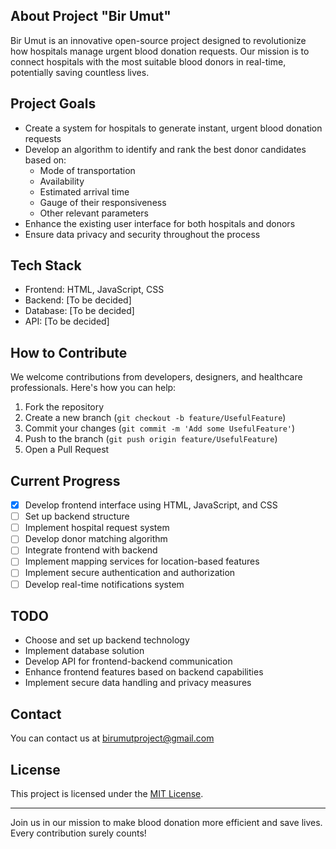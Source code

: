 
## About Project "Bir Umut"

Bir Umut is an innovative open-source project designed to revolutionize how hospitals manage urgent blood donation requests. Our mission is to connect hospitals with the most suitable blood donors in real-time, potentially saving countless lives.

## Project Goals

- Create a system for hospitals to generate instant, urgent blood donation requests
- Develop an algorithm to identify and rank the best donor candidates based on:
  - Mode of transportation
  - Availability
  - Estimated arrival time
  - Gauge of their responsiveness
  - Other relevant parameters
- Enhance the existing user interface for both hospitals and donors
- Ensure data privacy and security throughout the process

## Tech Stack

- Frontend: HTML, JavaScript, CSS
- Backend: [To be decided]
- Database: [To be decided]
- API: [To be decided]

## How to Contribute

We welcome contributions from developers, designers, and healthcare professionals. Here's how you can help:

1. Fork the repository
2. Create a new branch (`git checkout -b feature/UsefulFeature`)
3. Commit your changes (`git commit -m 'Add some UsefulFeature'`)
4. Push to the branch (`git push origin feature/UsefulFeature`)
5. Open a Pull Request

## Current Progress

- [x] Develop frontend interface using HTML, JavaScript, and CSS
- [ ] Set up backend structure
- [ ] Implement hospital request system
- [ ] Develop donor matching algorithm
- [ ] Integrate frontend with backend
- [ ] Implement mapping services for location-based features
- [ ] Implement secure authentication and authorization
- [ ] Develop real-time notifications system

## TODO

- Choose and set up backend technology
- Implement database solution
- Develop API for frontend-backend communication
- Enhance frontend features based on backend capabilities
- Implement secure data handling and privacy measures

## Contact

You can contact us at birumutproject@gmail.com

## License

This project is licensed under the [MIT License](LICENSE.md).

-----

Join us in our mission to make blood donation more efficient and save lives. Every contribution surely counts!
